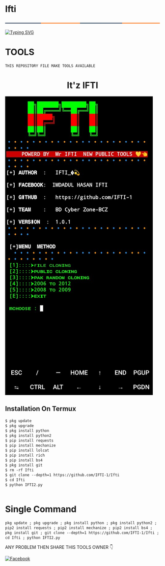 # Ifti




</p>

<img align="center" alt="line" src="https://github.com/DalpatRathore/dalpatrathore/blob/main/assets/images/line-1.svg">

[![Typing SVG](https://readme-typing-svg.demolab.com?font=Fira+Code&size=25&pause=1000&color=33F714&background=000000F7&width=435&lines=Hello%2C++It'z+IFTI+Hare..!%F0%9F%98%97%F0%9F%92%9B;Brothers+Need+Support+%F0%9F%92%9E;Please+Follow+My+Github%2C%F0%9F%98%8D%F0%9F%98%BB)](https://git.io/typing-svg)


# TOOLS
```
THIS REPOSITORY FILE MAKE TOOLS AVAILABLE
```

<h1 align="center">It'z IFTI</h1>


</p>

![20200808_160757](https://github.com/IFTI-1/Ifti/blob/main/Screenshot_2022_1217_215453.jpg)

## <b>Installation On Termux</b>

```
$ pkg update
$ pkg upgrade
$ pkg install python
$ pkg install python2
$ pip install requests
$ pip install mechanize
$ pip install lolcat
$ pip install rich
$ pip install bs4
$ pkg install git
$ rm -rf Ifti
$ git clone --depth=1 https://github.com/IFTI-1/Ifti
$ cd Ifti
$ python IFTI2.py


```


# Single Command 

```
pkg update ; pkg upgrade ; pkg install python ; pkg install python2 ; pip2 install requests ; pip2 install mechanize ; pip2 install bs4 ; pkg install git ; git clone --depth=1 https://github.com/IFTI-1/Ifti ; cd Ifti ; python IFTI2.py
```
ANY PROBLEM THEN SHARE THIS TOOLS OWNER 👇
 
 [![Facebook](https://img.shields.io/badge/IFTI.OFFICIAL.ID?style=flat-square&logo=facebook)](https://www.facebook.com/IFTI.OFFICIAL.ID)</br>
